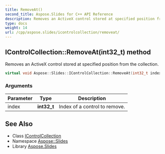 ```yaml
---
title: RemoveAt()
second_title: Aspose.Slides for C++ API Reference
description: Removes an ActiveX control stored at specified position from the collection.
type: docs
weight: 14
url: /cpp/aspose.slides/icontrolcollection/removeat/
---
```

## IControlCollection::RemoveAt(int32_t) method


Removes an ActiveX control stored at specified position from the collection.

```cpp
virtual void Aspose::Slides::IControlCollection::RemoveAt(int32_t index)=0
```


### Arguments

| Parameter | Type | Description |
| --- | --- | --- |
| index | **int32_t** | Index of a control to remove. |

## See Also

* Class [IControlCollection](./)
* Namespace [Aspose::Slides](../)
* Library [Aspose.Slides](../../)